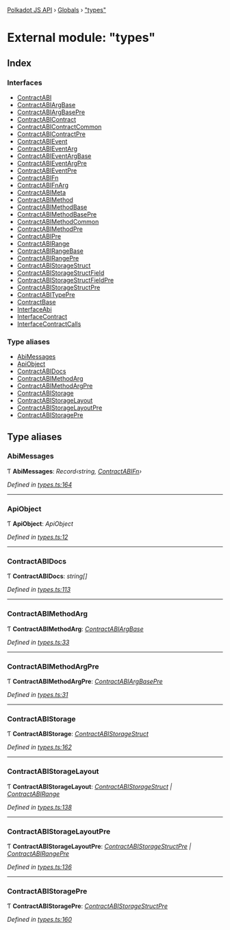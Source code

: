[Polkadot JS API](../README.md) › [Globals](../globals.md) › ["types"](_types_.md)

# External module: "types"

## Index

### Interfaces

* [ContractABI](../interfaces/_types_.contractabi.md)
* [ContractABIArgBase](../interfaces/_types_.contractabiargbase.md)
* [ContractABIArgBasePre](../interfaces/_types_.contractabiargbasepre.md)
* [ContractABIContract](../interfaces/_types_.contractabicontract.md)
* [ContractABIContractCommon](../interfaces/_types_.contractabicontractcommon.md)
* [ContractABIContractPre](../interfaces/_types_.contractabicontractpre.md)
* [ContractABIEvent](../interfaces/_types_.contractabievent.md)
* [ContractABIEventArg](../interfaces/_types_.contractabieventarg.md)
* [ContractABIEventArgBase](../interfaces/_types_.contractabieventargbase.md)
* [ContractABIEventArgPre](../interfaces/_types_.contractabieventargpre.md)
* [ContractABIEventPre](../interfaces/_types_.contractabieventpre.md)
* [ContractABIFn](../interfaces/_types_.contractabifn.md)
* [ContractABIFnArg](../interfaces/_types_.contractabifnarg.md)
* [ContractABIMeta](../interfaces/_types_.contractabimeta.md)
* [ContractABIMethod](../interfaces/_types_.contractabimethod.md)
* [ContractABIMethodBase](../interfaces/_types_.contractabimethodbase.md)
* [ContractABIMethodBasePre](../interfaces/_types_.contractabimethodbasepre.md)
* [ContractABIMethodCommon](../interfaces/_types_.contractabimethodcommon.md)
* [ContractABIMethodPre](../interfaces/_types_.contractabimethodpre.md)
* [ContractABIPre](../interfaces/_types_.contractabipre.md)
* [ContractABIRange](../interfaces/_types_.contractabirange.md)
* [ContractABIRangeBase](../interfaces/_types_.contractabirangebase.md)
* [ContractABIRangePre](../interfaces/_types_.contractabirangepre.md)
* [ContractABIStorageStruct](../interfaces/_types_.contractabistoragestruct.md)
* [ContractABIStorageStructField](../interfaces/_types_.contractabistoragestructfield.md)
* [ContractABIStorageStructFieldPre](../interfaces/_types_.contractabistoragestructfieldpre.md)
* [ContractABIStorageStructPre](../interfaces/_types_.contractabistoragestructpre.md)
* [ContractABITypePre](../interfaces/_types_.contractabitypepre.md)
* [ContractBase](../interfaces/_types_.contractbase.md)
* [InterfaceAbi](../interfaces/_types_.interfaceabi.md)
* [InterfaceContract](../interfaces/_types_.interfacecontract.md)
* [InterfaceContractCalls](../interfaces/_types_.interfacecontractcalls.md)

### Type aliases

* [AbiMessages](_types_.md#abimessages)
* [ApiObject](_types_.md#apiobject)
* [ContractABIDocs](_types_.md#contractabidocs)
* [ContractABIMethodArg](_types_.md#contractabimethodarg)
* [ContractABIMethodArgPre](_types_.md#contractabimethodargpre)
* [ContractABIStorage](_types_.md#contractabistorage)
* [ContractABIStorageLayout](_types_.md#contractabistoragelayout)
* [ContractABIStorageLayoutPre](_types_.md#contractabistoragelayoutpre)
* [ContractABIStoragePre](_types_.md#contractabistoragepre)

## Type aliases

###  AbiMessages

Ƭ **AbiMessages**: *Record‹string, [ContractABIFn](../interfaces/_types_.contractabifn.md)›*

*Defined in [types.ts:164](https://github.com/polkadot-js/api/blob/a207348c13/packages/api-contract/src/types.ts#L164)*

___

###  ApiObject

Ƭ **ApiObject**: *ApiObject<ApiType>*

*Defined in [types.ts:12](https://github.com/polkadot-js/api/blob/a207348c13/packages/api-contract/src/types.ts#L12)*

___

###  ContractABIDocs

Ƭ **ContractABIDocs**: *string[]*

*Defined in [types.ts:113](https://github.com/polkadot-js/api/blob/a207348c13/packages/api-contract/src/types.ts#L113)*

___

###  ContractABIMethodArg

Ƭ **ContractABIMethodArg**: *[ContractABIArgBase](../interfaces/_types_.contractabiargbase.md)*

*Defined in [types.ts:33](https://github.com/polkadot-js/api/blob/a207348c13/packages/api-contract/src/types.ts#L33)*

___

###  ContractABIMethodArgPre

Ƭ **ContractABIMethodArgPre**: *[ContractABIArgBasePre](../interfaces/_types_.contractabiargbasepre.md)*

*Defined in [types.ts:31](https://github.com/polkadot-js/api/blob/a207348c13/packages/api-contract/src/types.ts#L31)*

___

###  ContractABIStorage

Ƭ **ContractABIStorage**: *[ContractABIStorageStruct](../interfaces/_types_.contractabistoragestruct.md)*

*Defined in [types.ts:162](https://github.com/polkadot-js/api/blob/a207348c13/packages/api-contract/src/types.ts#L162)*

___

###  ContractABIStorageLayout

Ƭ **ContractABIStorageLayout**: *[ContractABIStorageStruct](../interfaces/_types_.contractabistoragestruct.md) | [ContractABIRange](../interfaces/_types_.contractabirange.md)*

*Defined in [types.ts:138](https://github.com/polkadot-js/api/blob/a207348c13/packages/api-contract/src/types.ts#L138)*

___

###  ContractABIStorageLayoutPre

Ƭ **ContractABIStorageLayoutPre**: *[ContractABIStorageStructPre](../interfaces/_types_.contractabistoragestructpre.md) | [ContractABIRangePre](../interfaces/_types_.contractabirangepre.md)*

*Defined in [types.ts:136](https://github.com/polkadot-js/api/blob/a207348c13/packages/api-contract/src/types.ts#L136)*

___

###  ContractABIStoragePre

Ƭ **ContractABIStoragePre**: *[ContractABIStorageStructPre](../interfaces/_types_.contractabistoragestructpre.md)*

*Defined in [types.ts:160](https://github.com/polkadot-js/api/blob/a207348c13/packages/api-contract/src/types.ts#L160)*
